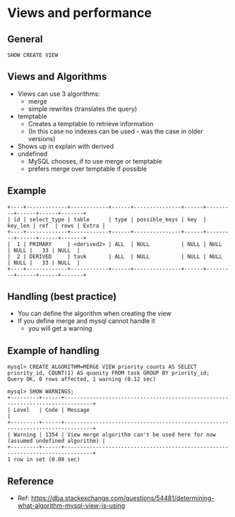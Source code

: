 # Views and performance 

## General  

```
SHOW CREATE VIEW
```

## Views and Algorithms

   * Views can use 3 algorithms:
     * merge 
     * simple rewrites (translates the query)  
   * temptable 
     * Creates a temptable to retrieve information
     * (In this case no indexes can be used - was the case in older versions) 
   * Shows up in explain with derived
   * undefined 
     * MySQL chooses, if to use merge or temptable 
     * prefers merge over temptable if possible 

## Example 

```
+----+-------------+------------+------+---------------+------+---------+------+------+-------+
| id | select_type | table      | type | possible_keys | key  | key_len | ref  | rows | Extra |
+----+-------------+------------+------+---------------+------+---------+------+------+-------+
|  1 | PRIMARY     | <derived2> | ALL  | NULL          | NULL | NULL    | NULL |   33 | NULL  |
|  2 | DERIVED     | task       | ALL  | NULL          | NULL | NULL    | NULL |   33 | NULL  |
+----+-------------+------------+------+---------------+------+---------+------+------+-------+
```
      

## Handling (best practice)

   * You can define the algorithm when creating the view 
   * If you define merge and mysql cannot handle it
     * you will get a warning 


## Example of handling 

```
mysql> CREATE ALGORITHM=MERGE VIEW priority_counts AS SELECT priority_id, COUNT(1) AS quanity FROM task GROUP BY priority_id;
Query OK, 0 rows affected, 1 warning (0.12 sec)

mysql> SHOW WARNINGS;
+---------+------+-------------------------------------------------------------------------------+
| Level   | Code | Message                                                                       |
+---------+------+-------------------------------------------------------------------------------+
| Warning | 1354 | View merge algorithm can't be used here for now (assumed undefined algorithm) |
+---------+------+-------------------------------------------------------------------------------+
1 row in set (0.08 sec)
```
   
## Reference

   * Ref: https://dba.stackexchange.com/questions/54481/determining-what-algorithm-mysql-view-is-using
 

